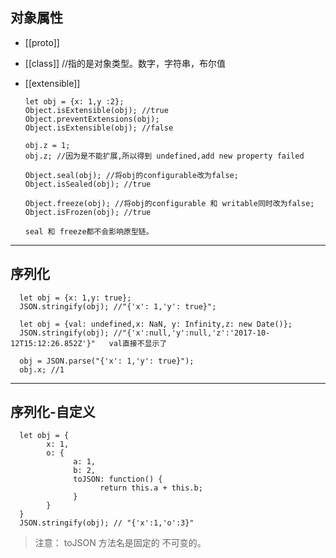 ## 对象属性

- [[proto]]
- [[class]] //指的是对象类型。数字，字符串，布尔值
- [[extensible]]

      let obj = {x: 1,y :2};
      Object.isExtensible(obj); //true
      Object.preventExtensions(obj); 
      Object.isExtensible(obj); //false

      obj.z = 1;
      obj.z; //因为是不能扩展,所以得到 undefined,add new property failed

      Object.seal(obj); //将obj的configurable改为false;
      Object.isSealed(obj); //true

      Object.freeze(obj); //将obj的configurable 和 writable同时改为false;
      Object.isFrozen(obj); //true

      seal 和 freeze都不会影响原型链。
      
- - -
## 序列化
      let obj = {x: 1,y: true};
      JSON.stringify(obj); //"{'x': 1,'y': true}";

      let obj = {val: undefined,x: NaN, y: Infinity,z: new Date()};
      JSON.stringify(obj); //"{'x':null,'y':null,'z':'2017-10-12T15:12:26.852Z'}"   val直接不显示了

      obj = JSON.parse("{'x': 1,'y': true}");
      obj.x; //1

- - -
## 序列化-自定义
      let obj = {
            x: 1,
            o: {
                  a: 1,
                  b: 2,
                  toJSON: function() {
                        return this.a + this.b;
                  }
            }
      }
      JSON.stringify(obj); // "{'x':1,'o':3}"

> 注意： toJSON 方法名是固定的 不可变的。
